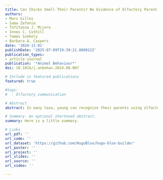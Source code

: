 ```yaml
---
title: Can Chicks Smell Their Parents? No Evidence of Olfactory Parent Recognition in a Shorebird
authors:
- Marc Gilles
- Sama Zefania
- Tafitasoa J. Mijoro
- Innes C. Cuthill
- Tamás Székely
- Barbara A. Caspers
date: '2024-11-01'
publishDate: '2025-07-09T19:39:21.800012Z'
publication_types:
- article-journal
publication: '*Animal Behaviour*'
doi: 10.1016/j.anbehav.2024.08.007

# Include in featured publications
featured: true

#tags:
#  - Olfactory communication

# Abstract
abstract: In many taxa, young can recognize their parents using olfactory cues. Yet this possibility has been overlooked in birds, because they were long assumed to have a poor sense of smell. While evidence is growing that birds use odours to communicate, olfactory parent recognition has only been documented in two altricial bird species. Whether chicks of precocial species use olfaction to recognize parents is currently unknown. Parent recognition is particularly important in precocial species, as chicks leave the nest shortly after hatching, and may lose contact with their parents and encounter other conspecific adults. We conducted Y-maze trials in the wild to test whether chicks of a precocial shorebird, the white-fronted plover, *Anarhynchus marginatus*, can recognize parents via olfaction. We tested first whether chicks show a preference for the odour (preen oil) of an unfamiliar adult over a control (no odour), and second whether chicks show a preference for the odour of a parent over that of an unfamiliar adult. Plover chicks spent as much time with the odour of an unfamiliar adult as with the control, and as much time with the odour of a parent as with that of an unfamiliar adult. Therefore, we found no evidence that chicks react to the preen oil odour of a conspecific adult, nor that they can discriminate a parent using preen oil odours. It may be that chicks of this species can discriminate parental and foreign odours but that our experiment failed to detect it, that they rely on other (e.g. auditory) cues, or that they do not need to discriminate between parents and foreign  conspecific adults.

# Summary. An optional shortened abstract.
summary: Here is a little summary.

# Links
url_pdf: ''
url_code: ''
url_dataset: 'https://github.com/HugoBlox/hugo-blox-builder'
url_poster: ''
url_project: ''
url_slides: ''
url_source: ''
url_video: ''

---
```




